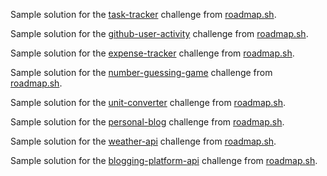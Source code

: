 Sample solution for the [task-tracker](https://roadmap.sh/projects/task-tracker) challenge from [roadmap.sh](https://roadmap.sh/).


Sample solution for the [github-user-activity](https://roadmap.sh/projects/github-user-activity) challenge from [roadmap.sh](https://roadmap.sh/).


Sample solution for the [expense-tracker](https://roadmap.sh/projects/expense-tracker) challenge from [roadmap.sh](https://roadmap.sh/).


Sample solution for the [number-guessing-game](https://roadmap.sh/projects/number-guessing-game) challenge from [roadmap.sh](https://roadmap.sh/).


Sample solution for the [unit-converter](https://roadmap.sh/projects/unit-converter) challenge from [roadmap.sh](https://roadmap.sh/).


Sample solution for the [personal-blog](https://roadmap.sh/projects/personal-blog) challenge from [roadmap.sh](https://roadmap.sh/).


Sample solution for the [weather-api](https://roadmap.sh/projects/weather-api-wrapper-service) challenge from [roadmap.sh](https://roadmap.sh/).

Sample solution for the [blogging-platform-api](https://roadmap.sh/projects/blogging-platform-api) challenge from [roadmap.sh](https://roadmap.sh/).
